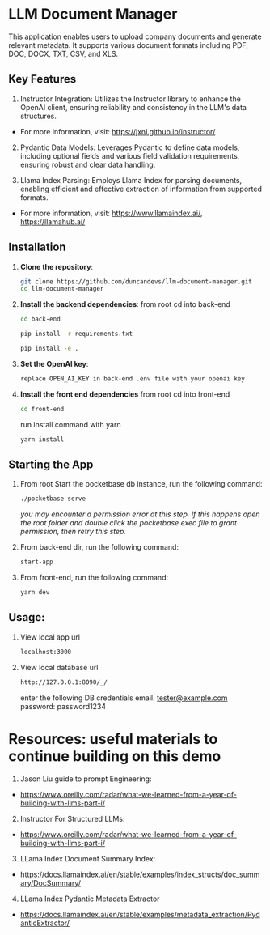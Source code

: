 # LLM Document Manager
This application enables users to upload company documents and generate relevant metadata. It supports various document formats including PDF, DOC, DOCX, TXT, CSV, and XLS.

## Key Features
1. Instructor Integration: Utilizes the Instructor library to enhance the OpenAI client, ensuring reliability and consistency in the LLM's data structures. 
- For more information, visit: https://jxnl.github.io/instructor/

2. Pydantic Data Models: Leverages Pydantic to define data models, including optional fields and various field validation requirements, ensuring robust and clear data handling.

3. Llama Index Parsing: Employs Llama Index for parsing documents, enabling efficient and effective extraction of information from supported formats.
- For more information, visit: https://www.llamaindex.ai/,  https://llamahub.ai/


## Installation

1. **Clone the repository**:

    ```bash
    git clone https://github.com/duncandevs/llm-document-manager.git
    cd llm-document-manager
    ```

2. **Install the backend dependencies**:
    from root cd into back-end
    ```bash
    cd back-end
    ```

    ```bash
    pip install -r requirements.txt
    ```

    ```bash
    pip install -e .
    ```

3. **Set the OpenAI key**:
    ```bash
    replace OPEN_AI_KEY in back-end .env file with your openai key
    ```

4. **Install the front end dependencies**
    from root cd into front-end

    ```bash
    cd front-end
    ```

    run install command with yarn
    ```bash
    yarn install
    ```

## Starting the App

1. From root Start the pocketbase db instance, run the following command:

    ```bash
    ./pocketbase serve
    ```
    *you may encounter a permission error at this step. If this happens open the root folder and double click the pocketbase exec file to grant permission, then retry this step.*

2. From back-end dir, run the following command:

    ```bash
    start-app
    ```

3. From front-end, run the following command:

    ```bash
    yarn dev
    ```

## Usage:
1. View local app url
    ```bash
    localhost:3000
    ```

2. View local database url
    ```bash
    http://127.0.0.1:8090/_/
    ```

    enter the following DB credentials
    email: tester@example.com
    password: password1234

# Resources: useful materials to continue building on this demo
1. Jason Liu guide to prompt Engineering:
- https://www.oreilly.com/radar/what-we-learned-from-a-year-of-building-with-llms-part-i/

2. Instructor For Structured LLMs:
- https://www.oreilly.com/radar/what-we-learned-from-a-year-of-building-with-llms-part-i/

3. LLama Index Document Summary Index:
- https://docs.llamaindex.ai/en/stable/examples/index_structs/doc_summary/DocSummary/

4. LLama Index Pydantic Metadata Extractor
- https://docs.llamaindex.ai/en/stable/examples/metadata_extraction/PydanticExtractor/


